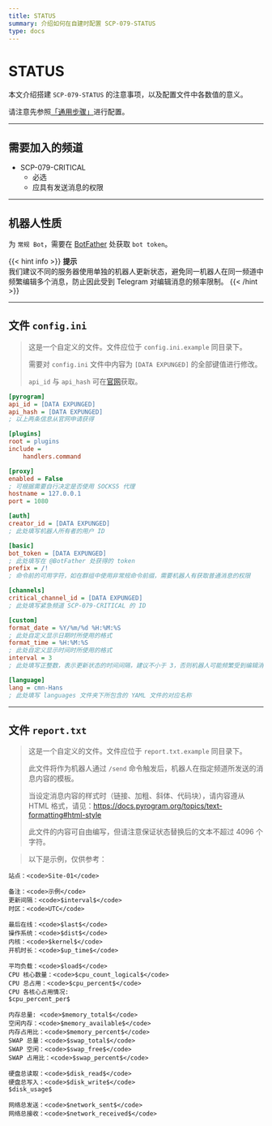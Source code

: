 ```yaml
---
title: STATUS
summary: 介绍如何在自建时配置 SCP-079-STATUS
type: docs
---
```


# STATUS

本文介绍搭建 `SCP-079-STATUS` 的注意事项，以及配置文件中各数值的意义。

请注意先参照[「通用步骤」](/general/)进行配置。

---

## 需要加入的频道

- SCP-079-CRITICAL
    - 必选
    - 应具有发送消息的权限

---

## 机器人性质

为 `常规 Bot`，需要在 [BotFather](https://t.me/BotFather) 处获取 `bot token`。

{{< hint info >}}
**提示**  
我们建议不同的服务器使用单独的机器人更新状态，避免同一机器人在同一频道中频繁编辑多个消息，防止因此受到 Telegram 对编辑消息的频率限制。
{{< /hint >}}

---

## 文件 `config.ini`

> 这是一个自定义的文件。文件应位于 `config.ini.example` 同目录下。
>
> 需要对 `config.ini` 文件中内容为 `[DATA EXPUNGED]` 的全部键值进行修改。
>
> `api_id` 与 `api_hash` 可在[官网](https://my.telegram.org)获取。

```ini
[pyrogram]
api_id = [DATA EXPUNGED]
api_hash = [DATA EXPUNGED]
; 以上两条信息从官网申请获得

[plugins]
root = plugins
include =
    handlers.command

[proxy]
enabled = False
; 可根据需要自行决定是否使用 SOCKS5 代理
hostname = 127.0.0.1
port = 1080

[auth]
creator_id = [DATA EXPUNGED]
; 此处填写机器人所有者的用户 ID

[basic]
bot_token = [DATA EXPUNGED]
; 此处填写在 @BotFather 处获得的 token
prefix = /!
; 命令前的可用字符，如在群组中使用非常规命令前缀，需要机器人有获取普通消息的权限

[channels]
critical_channel_id = [DATA EXPUNGED]
; 此处填写紧急频道 SCP-079-CRITICAL 的 ID

[custom]
format_date = %Y/%m/%d %H:%M:%S
; 此处自定义显示日期时所使用的格式
format_time = %H:%M:%S
; 此处自定义显示时间时所使用的格式
interval = 3
; 此处填写正整数，表示更新状态的时间间隔，建议不小于 3，否则机器人可能频繁受到编辑消息的频率限制

[language]
lang = cmn-Hans
; 此处填写 languages 文件夹下所包含的 YAML 文件的对应名称
```

---

## 文件 `report.txt`

> 这是一个自定义的文件。文件应位于 `report.txt.example` 同目录下。
>
> 此文件将作为机器人通过 `/send` 命令触发后，机器人在指定频道所发送的消息内容的模板。
>
> 当设定消息内容的样式时（链接、加粗、斜体、代码块），请内容遵从 HTML 格式，请见：<https://docs.pyrogram.org/topics/text-formatting#html-style>
>
> 此文件的内容可自由编写，但请注意保证状态替换后的文本不超过 4096 个字符。

> 以下是示例，仅供参考：

```
站点：<code>Site-01</code>

备注：<code>示例</code>
更新间隔：<code>$interval$</code>
时区：<code>UTC</code>

最后在线：<code>$last$</code>
操作系统：<code>$dist$</code>
内核：<code>$kernel$</code>
开机时长：<code>$up_time$</code>

平均负载：<code>$load$</code>
CPU 核心数量：<code>$cpu_count_logical$</code>
CPU 总占用：<code>$cpu_percent$</code>
CPU 各核心占用情况:
$cpu_percent_per$

内存总量: <code>$memory_total$</code>
空闲内存：<code>$memory_available$</code>
内存占用比：<code>$memory_percent$</code>
SWAP 总量：<code>$swap_total$</code>
SWAP 空闲：<code>$swap_free$</code>
SWAP 占用比：<code>$swap_percent$</code>

硬盘总读取：<code>$disk_read$</code>
硬盘总写入：<code>$disk_write$</code>
$disk_usage$

网络总发送：<code>$network_sent$</code>
网络总接收：<code>$network_received$</code>
```
